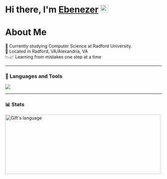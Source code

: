    <h1>Hi there, I'm <a href="https://">Ebenezer</a> <img src="https://media.giphy.com/media/hvRJCLFzcasrR4ia7z/giphy.gif" width="25px"> </h1>



<h1> About Me </h1>
 🏫 Currently studying Computer Science at Radford University. <br/>
📍 Located in Radford, VA/Alexandria, VA <br/>
📉📈 Learning from mistakes one step at a time 

---
### 🧰 Languages and Tools
 <img src="https://skillicons.dev/icons?i=java,javascript,bootstrap,html,css,vscode,github,figma,git,firebase" />

---

### 📊 Stats
<img align="center" src="https://github-readme-stats.vercel.app/api/top-langs?username=Ebenmars&langs_count=10&show_icons=true&locale=en&layout=compact&theme=light" alt="Gift's language" height="192px"  width="500px"/>                    


